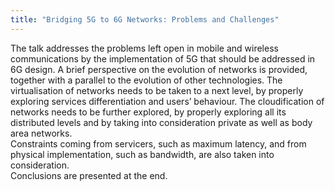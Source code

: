 ```yaml
---
title: "Bridging 5G to 6G Networks: Problems and Challenges"
---
```

The talk addresses the problems left open in mobile and wireless communications by the implementation of 5G that should be addressed in 6G design.
A brief perspective on the evolution of networks is provided, together with a parallel to the evolution of other technologies. 
The virtualisation of networks needs to be taken to a next level, by properly exploring services differentiation and users’ behaviour. 
The cloudification of networks needs to be further explored, by properly exploring all its distributed levels and by taking into consideration private as well as body area networks.  
Constraints coming from servicers, such as maximum latency, and from physical implementation, such as bandwidth, are also taken into consideration.  
Conclusions are presented at the end.